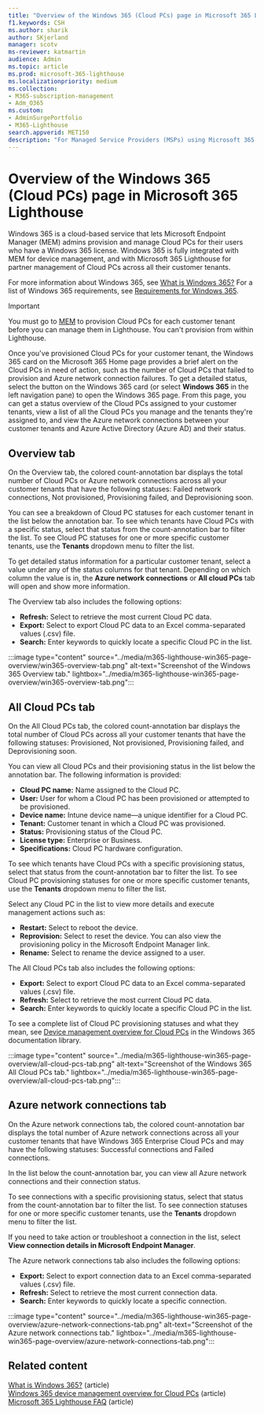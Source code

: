 ```yaml
---
title: "Overview of the Windows 365 (Cloud PCs) page in Microsoft 365 Lighthouse"
f1.keywords: CSH
ms.author: sharik
author: SKjerland
manager: scotv
ms-reviewer: katmartin
audience: Admin
ms.topic: article
ms.prod: microsoft-365-lighthouse
ms.localizationpriority: medium
ms.collection:
- M365-subscription-management
- Adm_O365
ms.custom:
- AdminSurgePortfolio
- M365-Lighthouse                         
search.appverid: MET150
description: "For Managed Service Providers (MSPs) using Microsoft 365 Lighthouse, learn about the Windows 365 (Cloud PCs) page."
---
```


# Overview of the Windows 365 (Cloud PCs) page in Microsoft 365 Lighthouse  
  
Windows 365 is a cloud-based service that lets Microsoft Endpoint Manager (MEM) admins provision and manage Cloud PCs for their users who have a Windows 365 license. Windows 365 is fully integrated with MEM for device management, and with Microsoft 365 Lighthouse for partner management of Cloud PCs across all their customer tenants.

For more information about Windows 365, see [What is Windows 365?](/windows-365/overview) For a list of Windows 365 requirements, see [Requirements for Windows 365](/windows-365/enterprise/requirements).

> [!IMPORTANT]
> You must go to [MEM](https://go.microsoft.com/fwlink/p/?linkid=2150463) to provision Cloud PCs for each customer tenant before you can manage them in Lighthouse. You can't provision from within Lighthouse.

Once you've provisioned Cloud PCs for your customer tenant, the Windows 365 card on the Microsoft 365 Home page provides a brief alert on the Cloud PCs in need of action, such as the number of Cloud PCs that failed to provision and Azure network connection failures. To get a detailed status, select the button on the Windows 365 card (or select **Windows 365** in the left navigation pane) to open the Windows 365 page. From this page, you can get a status overview of the Cloud PCs assigned to your customer tenants, view a list of all the Cloud PCs you manage and the tenants they're assigned to, and view the Azure network connections between your customer tenants and Azure Active Directory (Azure AD) and their status.

## Overview tab

On the Overview tab, the colored count-annotation bar displays the total number of Cloud PCs or Azure network connections across all your customer tenants that have the following statuses: Failed network connections, Not provisioned, Provisioning failed, and Deprovisioning soon.

You can see a breakdown of Cloud PC statuses for each customer tenant in the list below the annotation bar. To see which tenants have Cloud PCs with a specific status, select that status from the count-annotation bar to filter the list. To see Cloud PC statuses for one or more specific customer tenants, use the **Tenants** dropdown menu to filter the list.

To get detailed status information for a particular customer tenant, select a value under any of the status columns for that tenant. Depending on which column the value is in, the **Azure network connections** or **All cloud PCs** tab will open and show more information.

The Overview tab also includes the following options:

- **Refresh:** Select to retrieve the most current Cloud PC data.
- **Export:** Select to export Cloud PC data to an Excel comma-separated values (.csv) file.
- **Search:** Enter keywords to quickly locate a specific Cloud PC in the list.

:::image type="content" source="../media/m365-lighthouse-win365-page-overview/win365-overview-tab.png" alt-text="Screenshot of the Windows 365 Overview tab." lightbox="../media/m365-lighthouse-win365-page-overview/win365-overview-tab.png":::

## All Cloud PCs tab

On the All Cloud PCs tab, the colored count-annotation bar displays the total number of Cloud PCs across all your customer tenants that have the following statuses: Provisioned, Not provisioned, Provisioning failed, and Deprovisioning soon.

You can view all Cloud PCs and their provisioning status in the list below the annotation bar. The following information is provided:

- **Cloud PC name:** Name assigned to the Cloud PC.
- **User:** User for whom a Cloud PC has been provisioned or attempted to be provisioned.
- **Device name:** Intune device name—a unique identifier for a Cloud PC.
- **Tenant:** Customer tenant in which a Cloud PC was provisioned.
- **Status:** Provisioning status of the Cloud PC.
- **License type:** Enterprise or Business.
- **Specifications:** Cloud PC hardware configuration.

To see which tenants have Cloud PCs with a specific provisioning status, select that status from the count-annotation bar to filter the list. To see Cloud PC provisioning statuses for one or more specific customer tenants, use the **Tenants** dropdown menu to filter the list.

Select any Cloud PC in the list to view more details and execute management actions such as:
- **Restart:** Select to reboot the device. 
- **Reprovision:** Select to reset the device. You can also view the provisioning policy in the Microsoft Endpoint Manager link.
- **Rename:** Select to rename the device assigned to a user.

The All Cloud PCs tab also includes the following options:

- **Export:** Select to export Cloud PC data to an Excel comma-separated values (.csv) file.
- **Refresh:** Select to retrieve the most current Cloud PC data.
- **Search:** Enter keywords to quickly locate a specific Cloud PC in the list.

To see a complete list of Cloud PC provisioning statuses and what they mean, see [Device management overview for Cloud PCs](/windows-365/enterprise/device-management-overview#column-details) in the Windows 365 documentation library.

:::image type="content" source="../media/m365-lighthouse-win365-page-overview/all-cloud-pcs-tab.png" alt-text="Screenshot of the Windows 365 All Cloud PCs tab." lightbox="../media/m365-lighthouse-win365-page-overview/all-cloud-pcs-tab.png":::

## Azure network connections tab

On the Azure network connections tab, the colored count-annotation bar displays the total number of Azure network connections across all your customer tenants that have Windows 365 Enterprise Cloud PCs and may have the following statuses: Successful connections and Failed connections.

In the list below the count-annotation bar, you can view all Azure network connections and their connection status.

To see connections with a specific provisioning status, select that status from the count-annotation bar to filter the list. To see connection statuses for one or more specific customer tenants, use the **Tenants** dropdown menu to filter the list.

If you need to take action or troubleshoot a connection in the list, select **View connection details in Microsoft Endpoint Manager**.

The Azure network connections tab also includes the following options:

- **Export:** Select to export connection data to an Excel comma-separated values (.csv) file.
- **Refresh:** Select to retrieve the most current connection data.
- **Search:** Enter keywords to quickly locate a specific connection.

:::image type="content" source="../media/m365-lighthouse-win365-page-overview/azure-network-connections-tab.png" alt-text="Screenshot of the Azure network connections tab." lightbox="../media/m365-lighthouse-win365-page-overview/azure-network-connections-tab.png":::

## Related content

[What is Windows 365?](/windows-365/overview) (article)\
[Windows 365 device management overview for Cloud PCs](/windows-365/enterprise/device-management-overview) (article)\
[Microsoft 365 Lighthouse FAQ](m365-lighthouse-faq.yml) (article)
